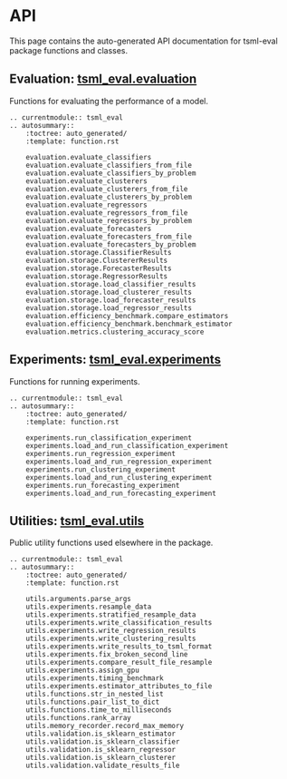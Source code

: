 # API

This page contains the auto-generated API documentation for tsml-eval package functions
and classes.

## Evaluation: [tsml_eval.evaluation](https://github.com/time-series-machine-learning/tsml-eval/tree/main/tsml_eval/evaluation)

Functions for evaluating the performance of a model.

```{eval-rst}
.. currentmodule:: tsml_eval
.. autosummary::
    :toctree: auto_generated/
    :template: function.rst

    evaluation.evaluate_classifiers
    evaluation.evaluate_classifiers_from_file
    evaluation.evaluate_classifiers_by_problem
    evaluation.evaluate_clusterers
    evaluation.evaluate_clusterers_from_file
    evaluation.evaluate_clusterers_by_problem
    evaluation.evaluate_regressors
    evaluation.evaluate_regressors_from_file
    evaluation.evaluate_regressors_by_problem
    evaluation.evaluate_forecasters
    evaluation.evaluate_forecasters_from_file
    evaluation.evaluate_forecasters_by_problem
    evaluation.storage.ClassifierResults
    evaluation.storage.ClustererResults
    evaluation.storage.ForecasterResults
    evaluation.storage.RegressorResults
    evaluation.storage.load_classifier_results
    evaluation.storage.load_clusterer_results
    evaluation.storage.load_forecaster_results
    evaluation.storage.load_regressor_results
    evaluation.efficiency_benchmark.compare_estimators
    evaluation.efficiency_benchmark.benchmark_estimator
    evaluation.metrics.clustering_accuracy_score
```

## Experiments: [tsml_eval.experiments](https://github.com/time-series-machine-learning/tsml-eval/tree/main/tsml_eval/experiments)

Functions for running experiments.

```{eval-rst}
.. currentmodule:: tsml_eval
.. autosummary::
    :toctree: auto_generated/
    :template: function.rst

    experiments.run_classification_experiment
    experiments.load_and_run_classification_experiment
    experiments.run_regression_experiment
    experiments.load_and_run_regression_experiment
    experiments.run_clustering_experiment
    experiments.load_and_run_clustering_experiment
    experiments.run_forecasting_experiment
    experiments.load_and_run_forecasting_experiment
```

## Utilities: [tsml_eval.utils](https://github.com/time-series-machine-learning/tsml-eval/tree/main/tsml_eval/utils)

Public utility functions used elsewhere in the package.

```{eval-rst}
.. currentmodule:: tsml_eval
.. autosummary::
    :toctree: auto_generated/
    :template: function.rst

    utils.arguments.parse_args
    utils.experiments.resample_data
    utils.experiments.stratified_resample_data
    utils.experiments.write_classification_results
    utils.experiments.write_regression_results
    utils.experiments.write_clustering_results
    utils.experiments.write_results_to_tsml_format
    utils.experiments.fix_broken_second_line
    utils.experiments.compare_result_file_resample
    utils.experiments.assign_gpu
    utils.experiments.timing_benchmark
    utils.experiments.estimator_attributes_to_file
    utils.functions.str_in_nested_list
    utils.functions.pair_list_to_dict
    utils.functions.time_to_milliseconds
    utils.functions.rank_array
    utils.memory_recorder.record_max_memory
    utils.validation.is_sklearn_estimator
    utils.validation.is_sklearn_classifier
    utils.validation.is_sklearn_regressor
    utils.validation.is_sklearn_clusterer
    utils.validation.validate_results_file
```
